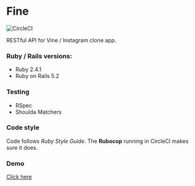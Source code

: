 # Fine
![CircleCI](https://img.shields.io/circleci/project/github/mrcnk/fine.svg)

RESTful API for Vine / Instagram clone app.

### Ruby / Rails versions:
* Ruby 2.4.1
* Ruby on Rails 5.2

### Testing
* RSpec
* Shoulda Matchers

### Code style
Code follows *Ruby Style Guide*. The **Rubocop** running in CircleCI makes sure it does.

### Demo
[Click here](http://fine-api.herokuapp.com)
